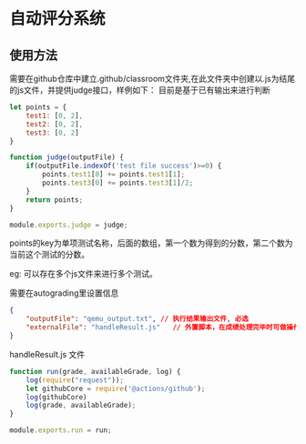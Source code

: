 # 自动评分系统

## 使用方法
需要在github仓库中建立.github/classroom文件夹,在此文件夹中创建以.js为结尾的js文件，并提供judge接口，样例如下：
目前是基于已有输出来进行判断
```javascript
let points = {
    test1: [0, 2],
    test2: [0, 2],
    test3: [0, 2]
}

function judge(outputFile) {
    if(outputFile.indexOf('test file success')>=0) {
        points.test1[0] += points.test1[1];
        points.test3[0] += points.test3[1]/2;
    }
    return points;
}

module.exports.judge = judge;
```

points的key为单项测试名称，后面的数组，第一个数为得到的分数，第二个数为当前这个测试的分数。

eg: 可以存在多个js文件来进行多个测试。

需要在autograding里设置信息
```json
{
    "outputFile": "qemu_output.txt", // 执行结果输出文件, 必选
    "externalFile": "handleResult.js"   // 外置脚本，在成绩处理完毕时可做操作，可选，如果没有可删除此项
}
```
handleResult.js 文件

```javascript
function run(grade, availableGrade, log) {
    log(require("request"));
    let githubCore = require('@actions/github');
    log(githubCore)
    log(grade, availableGrade);
}

module.exports.run = run;
```